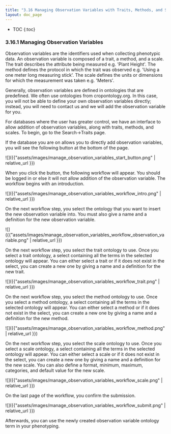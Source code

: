 ```yaml
---
title: "3.16 Managing Observation Variables with Traits, Methods, and Scales"
layout: doc_page
---
```


<!-- TOC-START -->
* TOC
{:toc}
<!-- TOC-END -->

### 3.16.1 Managing Observation Variables

Observation variables are the identifiers used when collecting phenotypic data. An observation variable is composed of a trait, a method, and a scale. The trait describes the attribute being measured e.g. 'Plant Height'. The method defines the protocol in which the trait was observed e.g. 'Using a one meter long measuring stick'. The scale defines the units or dimensions for which the measurement was taken e.g. 'Meters'.

Generally, observation variables are defined in ontologies that are predefined. We often use ontologies from cropontology.org. In this case, you will not be able to define your own observation variables directly; instead, you will need to contact us and we will add the observation variable for you.

For databases where the user has greater control, we have an interface to allow addition of observation variables, along with traits, methods, and scales. To begin, go to the Search->Traits page.

If the database you are on allows you to directly add observation variables, you will see the following button at the bottom of the page.

![]({{"assets/images/manage_observation_variables_start_button.png" | relative_url }})

When you click the button, the following workflow will appear. You should be logged in or else it will not allow addition of the observation variable.
The workflow begins with an introduction.

![]({{"assets/images/manage_observation_variables_workflow_intro.png" | relative_url }})

On the next workflow step, you select the ontology that you want to insert the new observation variable into. You must also give a name and a definition for the new observation variable.

![]({{"assets/images/manage_observation_variables_workflow_observation_variable.png" | relative_url }})

On the next workflow step, you select the trait ontology to use. Once you select a trait ontology, a select containing all the terms in the selected ontology will appear. You can either select a trait or if it does not exist in the select, you can create a new one by giving a name and a definition for the new trait.

![]({{"assets/images/manage_observation_variables_workflow_trait.png" | relative_url }})

On the next workflow step, you select the method ontology to use. Once you select a method ontology, a select containing all the terms in the selected ontology will appear. You can either select a method or if it does not exist in the select, you can create a new one by giving a name and a definition for the new method.

![]({{"assets/images/manage_observation_variables_workflow_method.png" | relative_url }})

On the next workflow step, you select the scale ontology to use. Once you select a scale ontology, a select containing all the terms in the selected ontology will appear. You can either select a scale or if it does not exist in the select, you can create a new one by giving a name and a definition for the new scale. You can also define a format, minimum, maximum, categories, and default value for the new scale.

![]({{"assets/images/manage_observation_variables_workflow_scale.png" | relative_url }})

On the last page of the workflow, you confirm the submission.

![]({{"assets/images/manage_observation_variables_workflow_submit.png" | relative_url }})

Afterwards, you can use the newly created observation variable ontology term in your phenotyping.

